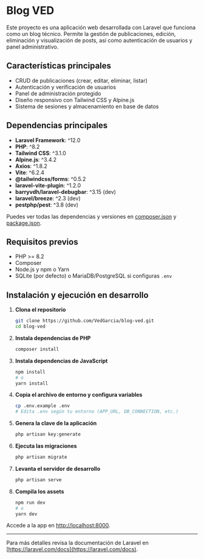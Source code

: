# Blog VED

Este proyecto es una aplicación web desarrollada con Laravel que funciona como un blog técnico. Permite la gestión de publicaciones, edición, eliminación y visualización de posts, así como autenticación de usuarios y panel administrativo.

## Características principales

-   CRUD de publicaciones (crear, editar, eliminar, listar)
-   Autenticación y verificación de usuarios
-   Panel de administración protegido
-   Diseño responsivo con Tailwind CSS y Alpine.js
-   Sistema de sesiones y almacenamiento en base de datos

## Dependencias principales

-   **Laravel Framework**: ^12.0
-   **PHP**: ^8.2
-   **Tailwind CSS**: ^3.1.0
-   **Alpine.js**: ^3.4.2
-   **Axios**: ^1.8.2
-   **Vite**: ^6.2.4
-   **@tailwindcss/forms**: ^0.5.2
-   **laravel-vite-plugin**: ^1.2.0
-   **barryvdh/laravel-debugbar**: ^3.15 (dev)
-   **laravel/breeze**: ^2.3 (dev)
-   **pestphp/pest**: ^3.8 (dev)

Puedes ver todas las dependencias y versiones en [composer.json](composer.json) y [package.json](package.json).

## Requisitos previos

-   PHP >= 8.2
-   Composer
-   Node.js y npm o Yarn
-   SQLite (por defecto) o MariaDB/PostgreSQL si configuras `.env`

## Instalación y ejecución en desarrollo

1. **Clona el repositorio**

    ```sh
    git clone https://github.com/VedGarcia/blog-ved.git
    cd blog-ved
    ```

2. **Instala dependencias de PHP**

    ```sh
    composer install
    ```

3. **Instala dependencias de JavaScript**

    ```sh
    npm install
    # o
    yarn install
    ```

4. **Copia el archivo de entorno y configura variables**

    ```sh
    cp .env.example .env
    # Edita .env según tu entorno (APP_URL, DB_CONNECTION, etc.)
    ```

5. **Genera la clave de la aplicación**

    ```sh
    php artisan key:generate
    ```

6. **Ejecuta las migraciones**

    ```sh
    php artisan migrate
    ```

7. **Levanta el servidor de desarrollo**

    ```sh
    php artisan serve
    ```

8. **Compila los assets**
    ```sh
    npm run dev
    # o
    yarn dev
    ```

Accede a la app en [http://localhost:8000](http://localhost:8000).

---

Para más detalles revisa la documentación de Laravel en [https://laravel.com/docs](https://laravel.com/docs).
